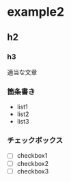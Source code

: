# example2

## h2

### h3

適当な文章

### 箇条書き

- list1
- list2
- list3

### チェックボックス

- [ ] checkbox1
- [ ] checkbox2
- [ ] checkbox3
